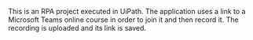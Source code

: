 This is an RPA project executed in UiPath.
The application uses a link to a Microsoft Teams online course in order to join it and then record it.
The recording is uploaded and its link is saved.
